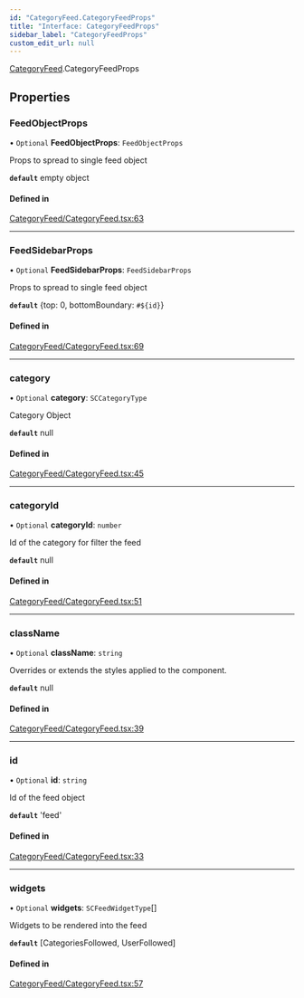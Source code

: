 ```yaml
---
id: "CategoryFeed.CategoryFeedProps"
title: "Interface: CategoryFeedProps"
sidebar_label: "CategoryFeedProps"
custom_edit_url: null
---
```


[CategoryFeed](../modules/CategoryFeed.md).CategoryFeedProps

## Properties

### FeedObjectProps

• `Optional` **FeedObjectProps**: `FeedObjectProps`

Props to spread to single feed object

**`default`** empty object

#### Defined in

[CategoryFeed/CategoryFeed.tsx:63](https://github.com/selfcommunity/community-ui/blob/cab08cf/packages/sc-templates/src/components/CategoryFeed/CategoryFeed.tsx#L63)

___

### FeedSidebarProps

• `Optional` **FeedSidebarProps**: `FeedSidebarProps`

Props to spread to single feed object

**`default`** {top: 0, bottomBoundary: `#${id}`}

#### Defined in

[CategoryFeed/CategoryFeed.tsx:69](https://github.com/selfcommunity/community-ui/blob/cab08cf/packages/sc-templates/src/components/CategoryFeed/CategoryFeed.tsx#L69)

___

### category

• `Optional` **category**: `SCCategoryType`

Category Object

**`default`** null

#### Defined in

[CategoryFeed/CategoryFeed.tsx:45](https://github.com/selfcommunity/community-ui/blob/cab08cf/packages/sc-templates/src/components/CategoryFeed/CategoryFeed.tsx#L45)

___

### categoryId

• `Optional` **categoryId**: `number`

Id of the category for filter the feed

**`default`** null

#### Defined in

[CategoryFeed/CategoryFeed.tsx:51](https://github.com/selfcommunity/community-ui/blob/cab08cf/packages/sc-templates/src/components/CategoryFeed/CategoryFeed.tsx#L51)

___

### className

• `Optional` **className**: `string`

Overrides or extends the styles applied to the component.

**`default`** null

#### Defined in

[CategoryFeed/CategoryFeed.tsx:39](https://github.com/selfcommunity/community-ui/blob/cab08cf/packages/sc-templates/src/components/CategoryFeed/CategoryFeed.tsx#L39)

___

### id

• `Optional` **id**: `string`

Id of the feed object

**`default`** 'feed'

#### Defined in

[CategoryFeed/CategoryFeed.tsx:33](https://github.com/selfcommunity/community-ui/blob/cab08cf/packages/sc-templates/src/components/CategoryFeed/CategoryFeed.tsx#L33)

___

### widgets

• `Optional` **widgets**: `SCFeedWidgetType`[]

Widgets to be rendered into the feed

**`default`** [CategoriesFollowed, UserFollowed]

#### Defined in

[CategoryFeed/CategoryFeed.tsx:57](https://github.com/selfcommunity/community-ui/blob/cab08cf/packages/sc-templates/src/components/CategoryFeed/CategoryFeed.tsx#L57)
